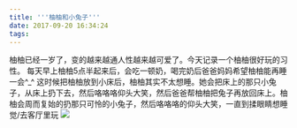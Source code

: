 ```yaml
---
title: '''柚柚和小兔子'''
date: 2017-09-20 16:34:24
tags:
---
```

柚柚已经一岁了，变的越来越通人性越来越可爱了。今天记录一个柚柚很好玩的习性。
每天早上柚柚5点半起来后，会吃一顿奶，喝完奶后爸爸妈妈希望柚柚能再睡一会^_^
这时候把柚柚放到小床后，柚柚其实不太想睡。她会把床上的那只小兔子，从床上扔下去，然后咯咯咯仰头大笑，然后爸爸帮柚柚把兔子再放回床上。柚柚会周而复始的扔那只可怜的小兔子，然后咯咯咯的仰头大笑，一直到揉眼睛想睡觉/去客厅里玩
![](/images/tuzi.jpg)